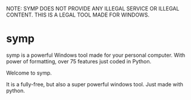 NOTE: SYMP DOES NOT PROVIDE ANY ILLEGAL SERVICE OR ILLEGAL CONTENT. THIS IS A LEGAL TOOL MADE FOR WINDOWS.

# symp
symp is a powerful Windows tool made for your personal computer. With power of formatting, over 75 features just coded in Python.

Welcome to symp.

It is a fully-free, but also a super powerful windows tool. Just made with python.
